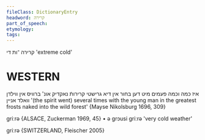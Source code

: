 ```yaml
---
fileClass: DictionaryEntry
headword: קרירה
part_of_speech: 
etymology: 
tags: 
---
```

קרירה
־ות
די
'extreme cold'

WESTERN
========

איז כמה וכמה פעמים מיט דען בחור אין דיא גרישטי קרירותֿ נאקדיק אונ' ברוויס אין ווילדן וואלד אניין
'(the spirit went) several times with the young man in the greatest frosts naked into the wild forest'
{Mayse Nikolsburg 1696, 309}

griːrə {ALSACE, Zuckerman 1969, 45}
	•	ə grɔusi griːrə 'very cold weather'

griːrə {SWITZERLAND, Fleischer 2005}